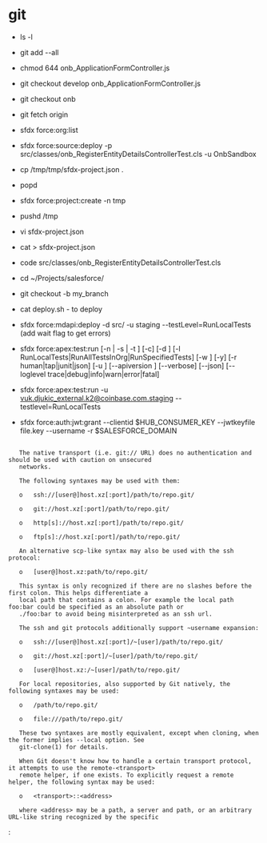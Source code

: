 # git
* ls -l
* git add --all
* chmod 644 onb_ApplicationFormController.js
* git checkout develop onb_ApplicationFormController.js
* git checkout onb
* git fetch origin
* sfdx force:org:list
* sfdx force:source:deploy -p src/classes/onb_RegisterEntityDetailsControllerTest.cls -u OnbSandbox
* cp /tmp/tmp/sfdx-project.json .
* popd
* sfdx force:project:create -n tmp
* pushd /tmp
* vi sfdx-project.json
* cat > sfdx-project.json
* code src/classes/onb_RegisterEntityDetailsControllerTest.cls
* cd ~/Projects/salesforce/
* git checkout -b my_branch
* cat deploy.sh  - to deploy 
* sfdx force:mdapi:deploy -d src/ -u staging --testLevel=RunLocalTests (add wait flag to get errors)

* sfdx force:apex:test:run [-n <array> | -s <array> | -t <array>] [-c] [-d <directory>] [-l 
  RunLocalTests|RunAllTestsInOrg|RunSpecifiedTests] [-w <minutes>] [-y] [-r human|tap|junit|json] [-u <string>] 
  [--apiversion <string>] [--verbose] [--json] [--loglevel trace|debug|info|warn|error|fatal]

* sfdx force:apex:test:run -u vuk.djukic_external.k2@coinbase.com.staging --testlevel=RunLocalTests

* sfdx force:auth:jwt:grant --clientid $HUB_CONSUMER_KEY --jwtkeyfile file.key --username  -r $SALESFORCE_DOMAIN

##
       The native transport (i.e. git:// URL) does no authentication and should be used with caution on unsecured
       networks.

       The following syntaxes may be used with them:

       o   ssh://[user@]host.xz[:port]/path/to/repo.git/

       o   git://host.xz[:port]/path/to/repo.git/

       o   http[s]://host.xz[:port]/path/to/repo.git/

       o   ftp[s]://host.xz[:port]/path/to/repo.git/

       An alternative scp-like syntax may also be used with the ssh protocol:

       o   [user@]host.xz:path/to/repo.git/

       This syntax is only recognized if there are no slashes before the first colon. This helps differentiate a
       local path that contains a colon. For example the local path foo:bar could be specified as an absolute path or
       ./foo:bar to avoid being misinterpreted as an ssh url.

       The ssh and git protocols additionally support ~username expansion:

       o   ssh://[user@]host.xz[:port]/~[user]/path/to/repo.git/

       o   git://host.xz[:port]/~[user]/path/to/repo.git/

       o   [user@]host.xz:/~[user]/path/to/repo.git/

       For local repositories, also supported by Git natively, the following syntaxes may be used:

       o   /path/to/repo.git/

       o   file:///path/to/repo.git/

       These two syntaxes are mostly equivalent, except when cloning, when the former implies --local option. See
       git-clone(1) for details.

       When Git doesn't know how to handle a certain transport protocol, it attempts to use the remote-<transport>
       remote helper, if one exists. To explicitly request a remote helper, the following syntax may be used:

       o   <transport>::<address>

       where <address> may be a path, a server and path, or an arbitrary URL-like string recognized by the specific
:
